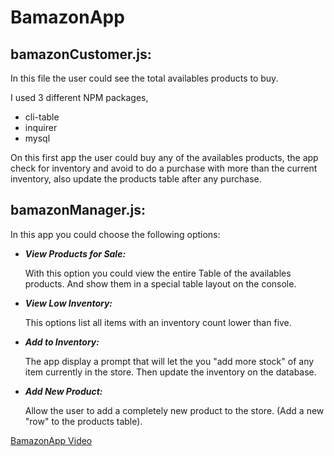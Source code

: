 # BamazonApp

## bamazonCustomer.js: 

In this file the user could see the total availables products to buy.

I used 3 different NPM packages, 

  * cli-table
  * inquirer
  * mysql
  
On this first app the user could buy any of the availables products, the app check for inventory and avoid to do a purchase with more than the current inventory, also update the products table after any purchase.

## bamazonManager.js:

  In this app you could choose the following options:

* *__View Products for Sale:__*

  With this option you could view the entire Table of the availables products. And show them in a special table layout on the console.
  
* *__View Low Inventory:__*

  This options list all items with an inventory count lower than five.

* *__Add to Inventory:__*

  The app display a prompt that will let the you "add more stock" of any item currently in the store. Then update the inventory on the database.

* *__Add New Product:__*

   Allow the user to add a completely new product to the store. (Add a new "row" to the products table).
   
   
[BamazonApp Video](https://youtu.be/xaTGQ3MX7pw)
